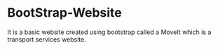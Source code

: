 # BootStrap-Website
It is a basic website created using bootstrap called a MoveIt which is a transport services website. 
